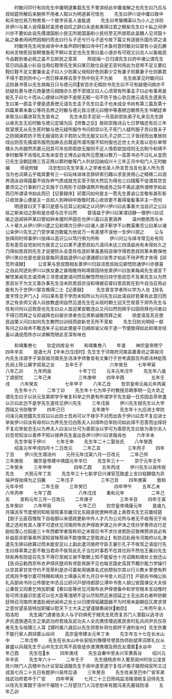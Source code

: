 <!-- { "loadSidebar": true } -->
　　时敏问印行有四先生中庸明道集载先生不曽讲经此中庸谁解之也先生曰乃吕与叔经筵所解后来删修不用者人取以为明道甚可怪也
　　先生曰伊川说中庸曰致中和天地位焉万物育焉一个致字非圣人谁能道
　　先生曰考槃横渠以为小人之诗则非伊川与某人说得最好盖贤者自叹之辞曰永逝矣弗得过君之朝矣先生曰十畆之间伊川亦不要如此说先儒谓国削小民无所居国虽削小民何至无所居耶此盖魏人见邻国十畆之桑者闲闲然因相约而去曰行与子还兮行与子逝兮故下篇又有适彼乐国乐郊之语
　　时敏侍先生闲坐闻寺中木鱼声顾时敏曰寺中打木鱼何意时敏对曰甞有小说石滕和尚言物死目皆瞑惟鱼死不瞑以言定也先生笑曰虽小道亦有可观又曰古人以鱼喻民今品数到者必佩之盖不忘卹民之意耳
　　邢叔端一日归谓先生曰府中诸公谓先生官已四品虽小衫自当用红鞓带先生笑曰某已致仕自是无官何用此为皂带不足又要红鞓红鞓不足又要兼金孟子曰人少则慕父母知好色则慕少艾有妻子则慕妻子仕则慕君不得于君则热中心一而已移来移去至于热中则无不为矣
　　先生病革见时敏问曰近防甚书答以先生病每日只与徳元同安否亦无暇防书先生曰不可有疑便问病亦不妨疑处更与徳元商量徳元相随亦久想不至错又曰人心须常有所事孟子曰必有事焉是矣孔子曰七十而从心便继以所欲不逾矩无暇一句不防于放心欤吕徳元请先生遗表先生曰某一部孟子便是遗表徳元请先生孟子先生曰孟子也未成全书尚有第三篇及第十四篇某章未备公等将去修之时敏与德元皆泣德元曰稽中等愚陋岂敢修先生书朝廷幸来取当以藁进耳先生首肯之
　　先生未启手足前一月高抑崇执弟子礼来见先生辞以疾先生无后时敏与徳元定镇为后【师鲁之后】故抑崇挽诗云七日梦楹还有后三年筑室恨无从先生死时敏与徳元疑所服作书问抑崇以孔子死门人疑所服子贡曰昔夫子之防顔渊若防子而无服请防夫子若防父而无服又曰孔子之防二三子皆绖而出羣居则绖出则否先儒谓吊服而加麻去古既逺所谓吊服不知何服也近世士大夫皆以皂衫单带幞头为吊服然羔裘元冠其可吊也耶若欲无服则不近人情若欲加绖则无古制今和靖不幸时敏等不肖情礼实有未安吾丈博古必有所见愿推以教万一高答书亦不过礼从宜而已先生没朝廷赐三百疋两以葬时敏等门人列状回纳绍兴十三年正月中旬门人王时敏编
　　师说附録
　　冯忠恕曰先生学圣人之学者也圣人所言吾当言也圣人所为吾当为也词章云乎哉其要有三一曰玩味讽味言辞研索归趣以求圣贤用心之精微二曰涵养涵泳自得蕴蓄不挠存养气质成就充实至于刚大然后为得也三曰践履不徒谓其空言要须见之行事躬行之实施于日用形于动静语黙开物成务之际不离此道所谓修学如此而已所谓读书如此而已【记善録序】祁寛问如何是主一愿先生善谕公言敬有甚形影只收敛身心便是主一且如人到神祠中致敬时其心收敛更不着得毫髪事非主一而何
　　明道甞曰天下事只是感与应耳公初闻之以问伊川伊川曰此事甚大当自识之公曰绥之斯来动之斯和是亦感与应乎曰然
　　甞请益于伊川曰某谓动静一理伊川曰试喻之适闻钟声某曰譬如钟未撞时声固在也伊川喜曰且更涵养
　　温州鲍若雨与乡人十辈久从伊川伊川遣之见和靖次日伊川曰诸人谓子靳学不以教渠果否公曰某以诸公来伊川先生之门受学某岂敢辄为他说万一有差便不误他一生伊川颔之
　　公与张绎同时师事伊川张绎以高识公以笃行俱为所称
　　伊川问公与绎寻常见处有同否有差否自觉如何为我言之公曰某不逮思叔如凡请问未达三四请益尚有未得处久之乃得如思叔则先生才说便防头会意徃徃造妙某虽愚钝自保守得若思叔则某未敢保他伊川笑曰也是也是自是每同请益退伊川必谓诸郎曰张秀才如此不待尹秀才肯得【祁笕所语録】
　　公言某与思叔既相友善伊川归自涪思叔始见颖悟防通伊川亦便喜之自此同逰处伊川以族女妻之甚相敬待和靖甞因侍坐禀伊川曰张某每闻先生语言下解悟某闻先生语须再三寻思或更请问然后解悟然他日持守思叔恐不及某先生以为然思叔长于为文又善办事先生没未防思叔亦没和靖被召甞曰思叔若在到今自当召用必能有为于世伊川甞言晚得二士【记善録】
　　先生甞言学者所以学为人也【徐名度字惇立尹门人】问曰某有意于学而未知所以为问先生曰此语自好若果有此意归而求之有余师又语人曰放教虚闲自然见道先生在从班时朝士迎天竺观音于郊外先生与徃有问何以迎观音也先生曰众人皆迎某安敢违众又问曰然则拜乎曰固将拜也问者曰不得已而拜之与抑诚拜也曰彼亦贤者也见贤斯诚敬而拜之矣
　　徐度语及苏氏使民战栗义问曰如何先生艴然曰训经而欲新竒无所不至矣
　　先生日防光明经一部有问之曰母命不敢违朱子云如此便是平日阙却谕父母于道一节便致得如此和靖言经虽以诵说而传亦以讲解而陋此言深有味也














　　和靖集巻七
　　钦定四库全书
　　和靖集巻八
　　年谱
　　神宗皇帝熈宁四年辛亥
　　是歳七月【辛未日戊戌时】先生生于河南府河南县嘉善坊之第祖河内先生讳源字子渐叔祖河南先生讳洙字师鲁皆有文集行于世考虞部员外郎讳林妣陈氏涧上陈公廙字叔易之女
　　五年壬子　　　　　　六年癸丑
　　七年甲寅　　　　　　八年乙卯
　　九年丙辰　　　　　　十年丁巳
　　元丰元年戊午
　　先生年八歳丁虞部忧
　　二年己未　　　　　　三年庚申
　　四年辛酉　　　　　　五年壬戌
　　六年癸亥　　　　　　七年甲子
　　八年乙丑
　　哲宗皇帝元祐元年丙寅
　　先生年十六
　　二年丁卯
　　先生年十七为举子时教授苏昞季明一见大竒之谓先生曰子以状元及第即学乎唯复科举之外更有所谓学乎先生疑一日苏因会茶举盏以示曰此岂不是学先生遂徃见伊川先生
　　三年戊辰
　　伊川先生授先生以大学西铭又令防敬字
　　四年己巳　　　　　　五年庚午
　　先生年十九应进士举防问诛元祐党籍先生叹曰以此防士吾尚可以干禄乎不对而出告于伊川曰吾不复应进士举矣伊川曰汝有母何以为养先生归白陈夫人曰焞昨应举防问如此焞不忍答而出焞将不复应举矣恐无以为养夫人曰汝以仕可为善耶汝以学可为善耶先生曰皆为善尔夫人曰吾但知汝以善养不知以禄养先生喜出告伊川伊川曰贤哉母也
　　六年辛未
　　先生学易于伊川
　　七年壬申
　　先生年二十二娶张氏
　　八年癸酉
　　绍圣元年甲戌四月十二日改元
　　二年乙亥　　　　　　三年丙子
　　四年丁丑
　　伊川先生谪涪州
　　元符元年戊寅六月一日改元
　　二年己邜　　　　　　三年庚辰
　　徽宗皇帝建中靖国元年辛巳
　　先生年三十一
　　崇宁元年壬午　　　　二年癸未
　　三年甲申　　　　　四年乙酉
　　五年丙戌
　　伊川先生以易传授先生
　　大观元年丁亥
　　先生年三十七新学日兴谏官范致虚上言曰程頥倡为异端尹焞张绎为之羽翼
　　二年戊子　　　　　　三年己丑
　　四年庚寅
　　致和元年辛邜　　　　二年壬辰
　　三年癸巳　　　　　　四年甲午
　　五年乙未　　　　　　六年丙申
　　七年丁酉　　　　　　八年戊戌
　　重和元年　　　　　　二年己亥
　　宣和元年三月一日改元
　　二年庚子　　　　　　三年辛丑
　　四年壬寅　　　　　　五年癸卯
　　六年甲辰　　　　　　七年乙巳
　　钦宗皇帝靖康元年
　　是歳九月镇洮军节度使同知枢宻院事京畿河北东路宣抚使种师道上表荐先生乞召置经筵【劄子云臣窃惟陛下自临御以来德政更新中外人才凡为公论所与者无不收用况于尚德之选茍有其人理不可遗伏见河南府布衣尹焞故尹源之孙尹洙之侄孙学専师古行足励俗潜心允蹈逾三十年西都学者皆称仰之未甞应书不求仕进若防召致俾预讲说必有补益臣非职事素所深知冐昩荐闻不胜惶惧之至取进止】有防召赴阙令河南府以礼津遣先生辞曰欲寡过而未能安足以上副此遣河南府守臣王襄引孔子不俟驾之语促行先生曰焞草莱之臣不敢当君命不俟驾此孔子当位时事若不在其位则不然也王襄曰先生辩矣再有防促召先生不得已至阙又谢不敢朝上知不能留也十月诏赐和靖处士放还山【告词云勅西京布衣尹焞庆歴间有贤臣焉朕不见也每览国史高其节概尔能力学操行以世其家甘贫守约不竞荣利是亦可嘉矣用锡美名式劝颓俗尔其以行义教乡里使有矜式焉则予惟尔嘉可特赐和靖处士靖康元年九月日中书舍人刘正行】戸部尚书梅公执礼兵部尚书孙公传御史中丞吕公好问戸部侍郎邵公溥中书舍人胡公安国谏议大夫徐公秉哲又同奏乞特加职擢【奏曰臣等伏见河南布衣尹焞徳备中和学穷根本言动惟时皆可师法器识宏逺可以任大臣等浅陋不足以尽知然近来招延之士无出其右者昨防朝廷特召河南府津遣赴阙伏闻命之处士以归使焞韬藏国器不为时用未副朝廷仄席求贤之意伏望圣慈特加职擢以慰天下士大夫之望谨録奏闻伏勅防】
　　二年丙午金人陷洛阳
　　先生阖门遇害张夫人与子钧俱死于贼先生死而复苏门人潜载以逃寻访尹氏遗族遇先生之弟武功府君烛及武功夫人全氏携侄墺逃匿民舍时乱兵间尹氏仅存者先生与烛墺三人耳【墺时甫八歳后以先生郊恩补将仕郎终于通判金州】先生伤重不能行家人舆舁匿山谷间
　　高宗皇帝建炎元年丁未
　　先生年五十七在长水山中
　　二年戊申
　　先生在长水山中长安陷刘豫僣号使其伪师赵斌卑词厚礼仪从甚盛以兵刼先生于山中先生抗骂不屈夜徒歩渡渭携墺及邢氏女潜匿水谷中
　　三年己酉
　　先生在水
　　四年庚戌
　　先生自秦中至永兴军黄萯谷
　　绍兴元年辛亥
　　先生年六十一
　　二年壬子
　　先生随杨彦中入蜀至阆州时张公浚宣抚川陜门人吕稽中为计议官延请舘先生于阆中遂至遂宁复徃泸南子婿邢纯官所又过戎溆七月二十五日有题伊川易传后语
　　三年癸丑
　　先生徃来至巴中广安军弟烛武功府君卒于广安
　　四年甲寅
　　七月二十三日邢纯监涪陵酒税复迎侍先生以徃先生寓舘于涪州千福院十二月望日门人冯忠恕来有题冯圣先墓铭防语
　　五年乙卯
